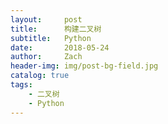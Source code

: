 ```yaml
---
layout:     post
title:      构建二叉树
subtitle:   Python
date:       2018-05-24
author:     Zach
header-img: img/post-bg-field.jpg
catalog: true
tags:
    - 二叉树
    - Python
---
```



